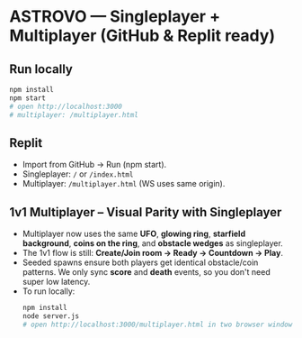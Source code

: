 # ASTROVO — Singleplayer + Multiplayer (GitHub & Replit ready)

## Run locally
```bash
npm install
npm start
# open http://localhost:3000
# multiplayer: /multiplayer.html
```

## Replit
- Import from GitHub → Run (npm start).
- Singleplayer: `/` or `/index.html`
- Multiplayer: `/multiplayer.html` (WS uses same origin).


## 1v1 Multiplayer – Visual Parity with Singleplayer

- Multiplayer now uses the same **UFO**, **glowing ring**, **starfield background**, **coins on the ring**, and **obstacle wedges** as singleplayer.
- The 1v1 flow is still: **Create/Join room → Ready → Countdown → Play**.
- Seeded spawns ensure both players get identical obstacle/coin patterns. We only sync **score** and **death** events, so you don't need super low latency.
- To run locally:
  ```bash
  npm install
  node server.js
  # open http://localhost:3000/multiplayer.html in two browser windows
  ```
